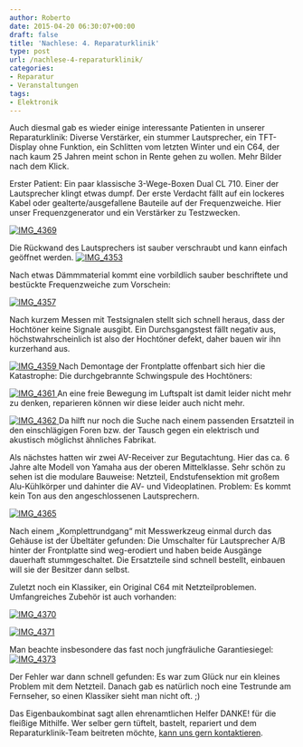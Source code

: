```yaml
---
author: Roberto
date: 2015-04-20 06:30:07+00:00
draft: false
title: 'Nachlese: 4. Reparaturklinik'
type: post
url: /nachlese-4-reparaturklinik/
categories:
- Reparatur
- Veranstaltungen
tags:
- Elektronik
---
```


Auch diesmal gab es wieder einige interessante Patienten in unserer Reparaturklinik: Diverse Verstärker, ein stummer Lautsprecher, ein TFT-Display ohne Funktion, ein Schlitten vom letzten Winter und ein C64, der nach kaum 25 Jahren meint schon in Rente gehen zu wollen. Mehr Bilder nach dem Klick.<!-- more -->

Erster Patient: Ein paar klassische 3-Wege-Boxen Dual CL 710. Einer der Lautsprecher klingt etwas dumpf. Der erste Verdacht fällt auf ein lockeres Kabel oder gealterte/ausgefallene Bauteile auf der Frequenzweiche. Hier unser Frequenzgenerator und ein Verstärker zu Testzwecken.

[![IMG_4369](https://eigenbaukombinat.de/wp-content/uploads/2015/04/IMG_4369-1024x683.jpg)
](https://eigenbaukombinat.de/wp-content/uploads/2015/04/IMG_4369.jpg)

Die Rückwand des Lautsprechers ist sauber verschraubt und kann einfach geöffnet werden.
[![IMG_4353](https://eigenbaukombinat.de/wp-content/uploads/2015/04/IMG_4353-1024x683.jpg)
](https://eigenbaukombinat.de/wp-content/uploads/2015/04/IMG_4353.jpg)

Nach etwas Dämmmaterial kommt eine vorbildlich sauber beschriftete und bestückte Frequenzweiche zum Vorschein:

[![IMG_4357](https://eigenbaukombinat.de/wp-content/uploads/2015/04/IMG_4357-1024x683.jpg)
](https://eigenbaukombinat.de/wp-content/uploads/2015/04/IMG_4357.jpg)

Nach kurzem Messen mit Testsignalen stellt sich schnell heraus, dass der Hochtöner keine Signale ausgibt. Ein Durchsgangstest fällt negativ aus, höchstwahrscheinlich ist also der Hochtöner defekt, daher bauen wir ihn kurzerhand aus.

[![IMG_4359](https://eigenbaukombinat.de/wp-content/uploads/2015/04/IMG_4359-1024x683.jpg)
](https://eigenbaukombinat.de/wp-content/uploads/2015/04/IMG_4359.jpg)Nach Demontage der Frontplatte offenbart sich hier die Katastrophe: Die durchgebrannte Schwingspule des Hochtöners:

[![IMG_4361](https://eigenbaukombinat.de/wp-content/uploads/2015/04/IMG_4361-1024x683.jpg)
](https://eigenbaukombinat.de/wp-content/uploads/2015/04/IMG_4361.jpg)An eine freie Bewegung im Luftspalt ist damit leider nicht mehr zu denken, reparieren können wir diese leider auch nicht mehr.

[![IMG_4362](https://eigenbaukombinat.de/wp-content/uploads/2015/04/IMG_4362-1024x683.jpg)
](https://eigenbaukombinat.de/wp-content/uploads/2015/04/IMG_4362.jpg)Da hilft nur noch die Suche nach einem passenden Ersatzteil in den einschlägigen Foren bzw. der Tausch gegen ein elektrisch und akustisch möglichst ähnliches Fabrikat.

Als nächstes hatten wir zwei AV-Receiver zur Begutachtung. Hier das ca. 6 Jahre alte Modell von Yamaha aus der oberen Mittelklasse. Sehr schön zu sehen ist die modulare Bauweise: Netzteil, Endstufensektion mit großem Alu-Kühlkörper und dahinter die AV- und Videoplatinen. Problem: Es kommt kein Ton aus den angeschlossenen Lautsprechern.

[![IMG_4365](https://eigenbaukombinat.de/wp-content/uploads/2015/04/IMG_4365-1024x683.jpg)
](https://eigenbaukombinat.de/wp-content/uploads/2015/04/IMG_4365.jpg)

Nach einem „Komplettrundgang“ mit Messwerkzeug einmal durch das Gehäuse ist der Übeltäter gefunden: Die Umschalter für Lautsprecher A/B hinter der Frontplatte sind weg-erodiert und haben beide Ausgänge dauerhaft stummgeschaltet. Die Ersatzteile sind schnell bestellt, einbauen will sie der Besitzer dann selbst.

Zuletzt noch ein Klassiker, ein Original C64 mit Netzteilproblemen. Umfangreiches Zubehör ist auch vorhanden:

[![IMG_4370](https://eigenbaukombinat.de/wp-content/uploads/2015/04/IMG_4370-1024x683.jpg)
](https://eigenbaukombinat.de/wp-content/uploads/2015/04/IMG_4370.jpg)

[![IMG_4371](https://eigenbaukombinat.de/wp-content/uploads/2015/04/IMG_4371-1024x683.jpg)
](https://eigenbaukombinat.de/wp-content/uploads/2015/04/IMG_4371.jpg)

Man beachte insbesondere das fast noch jungfräuliche Garantiesiegel:
[![IMG_4373](https://eigenbaukombinat.de/wp-content/uploads/2015/04/IMG_4373-1024x683.jpg)
](https://eigenbaukombinat.de/wp-content/uploads/2015/04/IMG_4373.jpg)

Der Fehler war dann schnell gefunden: Es war zum Glück nur ein kleines Problem mit dem Netzteil. Danach gab es natürlich noch eine Testrunde am Fernseher, so einen Klassiker sieht man nicht oft. ;)

Das Eigenbaukombinat sagt allen ehrenamtlichen Helfer DANKE! für die fleißige Mithilfe. Wer selber gern tüftelt, bastelt, repariert und dem Reparaturklinik-Team beitreten möchte, [kann uns gern kontaktieren](/kontakt/).
